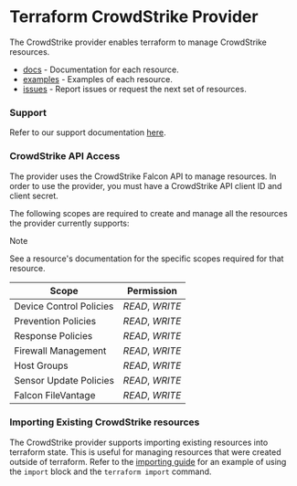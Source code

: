 # Terraform CrowdStrike Provider

The CrowdStrike provider enables terraform to manage CrowdStrike resources.
 
- [docs](./docs/) - Documentation for each resource.
- [examples](./examples/) - Examples of each resource.
- [issues](https://github.com/crowdstrike/terraform-provider-crowdstrike/issues) - Report issues or request the next set of resources.

### Support

Refer to our support documentation [here](./SUPPORT.md).

### CrowdStrike API Access
The provider uses the CrowdStrike Falcon API to manage resources. In order to use the provider, you must have a CrowdStrike API client ID and client secret.

The following scopes are required to create and manage all the resources the provider currently supports:

> [!NOTE]
> See a resource's documentation for the specific scopes required for that resource.

| Scope                   | Permission      |
|-------------------------|-----------------|
| Device Control Policies | *READ*, *WRITE* |
| Prevention Policies     | *READ*, *WRITE* |
| Response Policies       | *READ*, *WRITE* |
| Firewall Management     | *READ*, *WRITE* |
| Host Groups             | *READ*, *WRITE* |
| Sensor Update Policies  | *READ*, *WRITE* |
| Falcon FileVantage      | *READ*, *WRITE* |

### Importing Existing CrowdStrike resources

The CrowdStrike provider supports importing existing resources into terraform state. This is useful for managing resources that were created outside of terraform. Refer to the [importing guide](./docs/importing.md) for an example of using the `import` block and the `terraform import` command.
